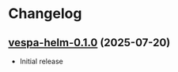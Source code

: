# Changelog

## [vespa-helm-0.1.0](https://github.com/walmartlabs/vespa-helm) (2025-07-20)

- Initial release

